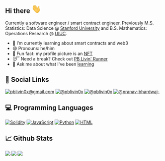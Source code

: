 ## Hi there <img src="https://raw.githubusercontent.com/pblivin0x/pblivin0x/master/wave.gif" width="30px">

Currently a software engineer / smart contract engineer. Previously M.S. Statistics: Data Science @ [Stanford University](https://statistics.stanford.edu/graduate-programs/statistics-ms/statistics-data-science-curriculum) and B.S. Mathematics: Operations Research @ [UIUC](http://catalog.illinois.edu/undergraduate/las/mathematics-bslas/operations-research/#text).
- 🌱  I’m currently learning about smart contracts and web3
- 😄  Pronouns: he/him
- 🌟  Fun fact: my profile picture is an [NFT](https://www.thepixelportraits.me/)
- 😴  Need a break? Check out [PB Livin' Runner](https://pblivin0x.github.io/pblivin-runner/)
- 💬  Ask me about what I've been [learning](https://github.com/pblivin0x/blockchain-developer-bootcamp-final-project)

## 🤝 Social Links
<p align="left">
  <a href="mailto: pblivin0x@gmail.com"><img alt="pblivin0x@gmail.com" src="https://img.shields.io/badge/Gmail-D14836?style=for-the-badge&logo=gmail&logoColor=white"></a>
  <a href="https://twitter.com/pblivin0x"><img alt="@pblivin0x" src="https://img.shields.io/badge/Twitter-1DA1F2?style=for-the-badge&logo=twitter&logoColor=white"></a>
  <a href="https://github.com/pblivin0x"><img alt="@pblivin0x" src="https://img.shields.io/badge/GitHub-100000?style=for-the-badge&logo=github&logoColor=white"></a>
  <a href="https://www.linkedin.com/in/pranav-bhardwaj-/"><img alt="@pranav-bhardwaj-" src="https://img.shields.io/badge/LinkedIn-0077B5?style=for-the-badge&logo=linkedin&logoColor=white"></a>
</p>

## 💻 Programming Languages
<p align="left">
  <a href="https://docs.soliditylang.org/en/latest/"><img alt="Solidity" src="https://camo.githubusercontent.com/717981f7a9cc333b21b4a04e98873b95f4237946a9850bd3f69f57fe53040e0f/68747470733a2f2f696d672e736869656c64732e696f2f7374617469632f76313f7374796c653d666f722d7468652d6261646765266d6573736167653d536f6c696469747926636f6c6f723d333633363336266c6f676f3d536f6c6964697479266c6f676f436f6c6f723d464646464646266c6162656c3d"></a>
  <a href="https://www.javascript.com/"><img alt="JavaScript" src="https://img.shields.io/badge/JavaScript-F7DF1E?style=for-the-badge&logo=javascript&logoColor=black"></a>
  <a href="https://www.python.org/"><img alt="Python" src="https://img.shields.io/badge/Python-3776AB?style=for-the-badge&logo=python&logoColor=white"></a>
  <a href="https://html.spec.whatwg.org/multipage/"><img alt="HTML" src="https://img.shields.io/badge/HTML5-E34F26?style=for-the-badge&logo=html5&logoColor=white"></a>
</p>

## 📈 Github Stats
<a href="https://github.com/anuraghazra/github-readme-stats">
  <img align="center" src="https://github-readme-stats.vercel.app/api?username=pblivin0x&hide_title=true&show_icons=true&theme=react&hide_border=true" />
</a>
<a href="https://github.com/anuraghazra/github-readme-stats">
  <img align="center" src="https://github-readme-stats.vercel.app/api/top-langs/?username=pblivin0x&layout=compact&theme=react&hide=tex&hide_border=true" />
</a>
<a href="https://github.com/Ashutosh00710/github-readme-activity-graph">
  <img align="center" src="https://activity-graph.herokuapp.com/graph?username=pblivin0x&theme=react-dark&hide_border=true" />
</a>
